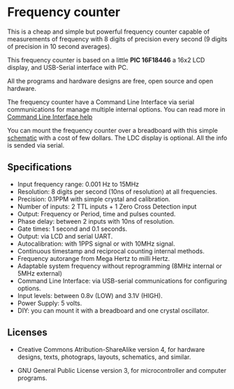 Frequency counter
=================
This is a cheap and simple but powerful frequency counter capable 
of measurements of frequency with 8 digits of precision every second
(9 digits of precision in 10 second averages).

This frequency counter is based on a little **PIC 16F18446** a 
16x2 LCD display, and USB-Serial interface with PC.

All the programs and hardware designs are free, open source and
open hardware.

The frequency counter have a Command Line Interface via serial 
communications for manage multiple internal options. 
You can read more in [Command Line Interface help](docs/commands.md)

You can mount the frequency counter over a breadboard with this simple 
[schematic](breadboard/kicad/freqcounter_16F18446.pdf)
with a cost of few dollars.
The LDC display is optional. All the info is sended via serial.


Specifications
--------------
* Input frequency range: 0.001 Hz to 15MHz
* Resolution: 8 digits per second (10ns of resolution) at all frequencies.
* Precision: 0.1PPM with simple crystal and calibration.
* Number of inputs: 2 TTL inputs + 1 Zero Cross Detection input
* Output: Frequency or Period, time and pulses counted.
* Phase delay: between 2 inputs with 10ns of resolution.
* Gate times: 1 second and 0.1 seconds.
* Output: via LCD and serial UART.
* Autocalibration: with 1PPS signal or with 10MHz signal.
* Continuous timestamp and reciprocal counting internal methods.
* Frequency autorange from Mega Hertz to milli Hertz.
* Adaptable system frequency without reprogramming (8MHz internal or 5MHz external)
* Command Line Interface: via USB-serial communications for configuring options.
* Input levels: between 0.8v (LOW) and 3.1V (HIGH).
* Power Supply: 5 volts.
* DIY: you can mount it with a breadboard and one crystal oscillator.


Licenses
--------

* Creative Commons Atribution-ShareAlike version 4, for hardware designs,
  texts, photograps, layouts, schematics, and similar.

* GNU General Public License version 3, for microcontroller 
  and computer programs.

